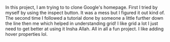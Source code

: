 In this project, I am trying to to clone Google's homepage.
First I tried by myself by using the inspect button. It was a mess but I figured it out kind of. The second time I followed a tutorial done by someone a little further down the line then me which helped in understanding grid! I like grid a lot I just need to get better at using it Insha Allah. All in all a fun project. I like adding hover properties lol.
